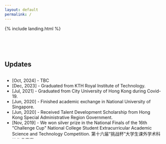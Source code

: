```yaml
---
layout: default
permalink: /
---
```


{% include landing.html %}

<br><br><br>
## Updates

<div class="updates" style="height: 15em; overflow-y: scroll;">
<ul>
<li>[Oct, 2024] - TBC </li>
<li>[Dec, 2023] - Graduated from KTH Royal Institute of Technology. </li>
<li>[Jul, 2021] - Graduated from City University of Hong Kong during Covid-19. </li>
<li>[Jun, 2020] - Finished academic exchange in National University of Singapore. </li>
<li>[Jun, 2020] - Received Talent Development Scholarship from Hong Kong Special Administrative Region Government. </li>
<li>[Nov, 2019] - We won silver prize in the National Finals of the 16th "Challenge Cup" National College Student Extracurricular Academic Science and Technology Competition. 第十六届“挑战杯”大学生课外学术科技作品竞赛 </li>
<li>[Oct, 2019] - We won silver prize in the National Finals of the 5th "Internet Plus" College Student Innovation and Entrepreneurship Competition. 第五届"互联网+"大学生创新创业大赛 </li>
<li>[Jul, 2019] - We won silver prize in the Finals of the 8th Winning in Guangzhou and Guangdong-Hong Kong-Macao Greater Bay Area Entrepreneurship Competition. 第八届“赢在广州”暨粤港澳大湾区大学生创业大赛 </li>
<li>[Apr, 2019] - We won second prize in the Finals of the 5th Hong Kong University Student Innovation and Entrepreneurship Competition. 第5屆香港大學生創新及創業大賽</li>
</ul>
</div>